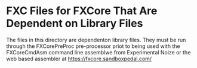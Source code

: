 # FXC Files for FXCore That Are Dependent on Library Files
The files in this directory are dependenton library files. They must be run through the FXCorePreProc pre-processor priot to being used with the FXCoreCmdAsm command line assemblwe from Experimental Noize or the web based assembler at https://fxcore.sandboxpedal.com/
